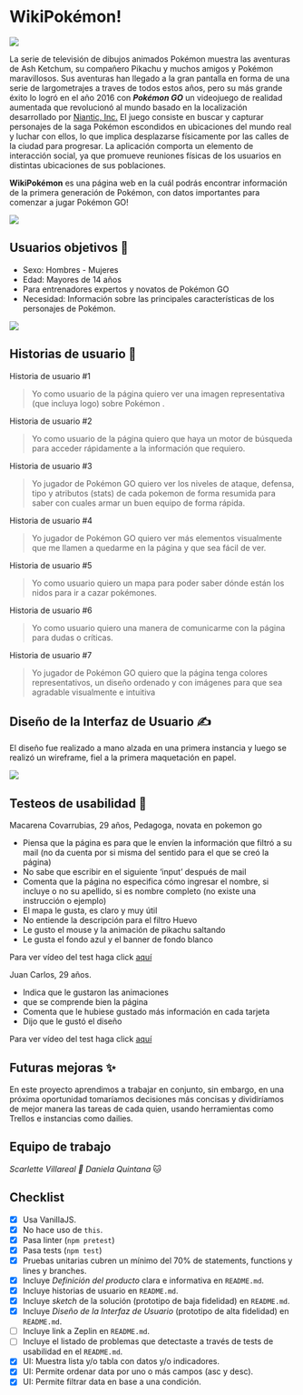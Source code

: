# WikiPokémon!

<img src=images/slogan.gif>

La serie de televisión de dibujos animados Pokémon muestra las aventuras de Ash Ketchum, su compañero Pikachu y muchos amigos y Pokémon maravillosos. Sus aventuras han llegado a la gran pantalla en forma de una serie de largometrajes a traves de todos estos años, pero su más grande éxito lo logró en el año 2016 con _**Pokémon GO**_ un videojuego de realidad aumentada que revolucionó al mundo basado en la localización desarrollado por [Niantic, Inc.](https://es.wikipedia.org/wiki/Niantic_Labs "Niantic Labs") El juego consiste en buscar y capturar personajes de la saga Pokémon escondidos en ubicaciones del mundo real y luchar con ellos, lo que implica desplazarse físicamente por las calles de la ciudad para progresar. La aplicación comporta un elemento de interacción social, ya que promueve reuniones físicas de los usuarios en distintas ubicaciones de sus poblaciones.

**WikiPokémon** es una página web en la cuál podrás encontrar información de la primera generación de Pokémon, con datos importantes para comenzar a jugar Pokémon GO! 

<img src=images/logo2.gif>

## Usuarios objetivos 🚶‍

- Sexo: Hombres - Mujeres 
- Edad: Mayores de 14 años 
- Para entrenadores expertos y novatos de Pokémon GO
- Necesidad: Información sobre las principales características de los personajes de Pokémon. 
<img src=images/grafico.gif>

## Historias de usuario 👥

Historia de usuario #1
> Yo como usuario de la página quiero ver una imagen representativa (que
> incluya logo) sobre Pokémon .

Historia de usuario #2
> Yo como usuario de la página quiero que haya un motor de búsqueda para
> acceder rápidamente a la información que requiero.

Historia de usuario #3
> Yo jugador de Pokémon GO quiero ver los niveles de ataque, defensa,
> tipo y atributos (stats) de cada pokemon de forma resumida para saber
> con cuales armar un buen equipo de forma rápida.

Historia de usuario #4
> Yo jugador de Pokémon GO quiero ver más elementos visualmente que me llamen a quedarme en la página y que sea fácil de ver.

Historia de usuario #5
>Yo como usuario quiero un mapa para poder saber dónde están los nidos para ir a cazar pokémones.

Historia de usuario #6
>Yo como usuario quiero una manera de comunicarme con la página para dudas o críticas.

Historia de usuario #7
>Yo jugador de Pokémon GO quiero que la página tenga colores representativos, un diseño ordenado y con imágenes para que sea agradable visualmente e intuitiva

## Diseño de la Interfaz de Usuario ✍

El diseño fue realizado a mano alzada en una primera instancia y luego se realizó un wireframe, fiel a la primera maquetación en papel.

<img src=images/balsamiq.gif>


## Testeos de usabilidad 💬

Macarena Covarrubias, 29 años, Pedagoga, novata en pokemon go
- Piensa que la página es para que le envíen la información que filtró a su mail (no da cuenta por si misma del sentido para el que se creó la página)
- No sabe que escribir en el siguiente ‘input’ después de mail
- Comenta que la página no especifica cómo ingresar el nombre, si incluye o no su apellido, si es nombre completo (no existe una instrucción o ejemplo)
- El mapa le gusta, es claro y muy útil 
- No entiende la descripción para el filtro Huevo
- Le gusto el mouse y la animación de pikachu saltando
- Le gusta el fondo azul y el banner de fondo blanco

Para ver vídeo del test haga click [aquí](https://drive.google.com/drive/folders/14825lheLvrCP8-Z1ea5gOgY9Ln3RmICZ)

Juan Carlos, 29 años.
- Indica que le gustaron las animaciones
- que se comprende bien la página
- Comenta que le hubiese gustado más información en cada tarjeta
- Dijo que le gustó el diseño

Para ver vídeo del test haga click [aquí](https://www.loom.com/share/df1fc3851ea6413e81e400e2cc15d40b)

## Futuras mejoras ✨
En este proyecto aprendimos a trabajar en conjunto, sin embargo, en una próxima oportunidad tomaríamos decisiones más concisas y dividiríamos de mejor manera las tareas de cada quien, usando herramientas como Trellos e instancias como dailies.

## Equipo de trabajo
*Scarlette Villareal 🐶
Daniela Quintana* 🐱

## Checklist
 - [x] Usa VanillaJS.
 - [x] No hace uso de `this`.
 - [x] Pasa linter (`npm pretest`)
 - [x] Pasa tests (`npm test`)
 - [x] Pruebas unitarias cubren un mínimo del 70% de statements,
       functions y lines y branches.
 - [x] Incluye _Definición del producto_ clara e informativa en
       `README.md`.
 - [x] Incluye historias de usuario en `README.md`.
 - [x] Incluye _sketch_ de la solución (prototipo de baja fidelidad) en
       `README.md`.
 - [x] Incluye _Diseño de la Interfaz de Usuario_ (prototipo de alta
       fidelidad) en `README.md`.
 - [ ] Incluye link a Zeplin en `README.md`.
 - [ ] Incluye el listado de problemas que detectaste a través de tests
                     de usabilidad en el `README.md`.
 - [x] UI: Muestra lista y/o tabla con datos y/o indicadores.
 - [x] UI: Permite ordenar data por uno o más campos (asc y desc).
 - [x] UI: Permite filtrar data en base a una condición.